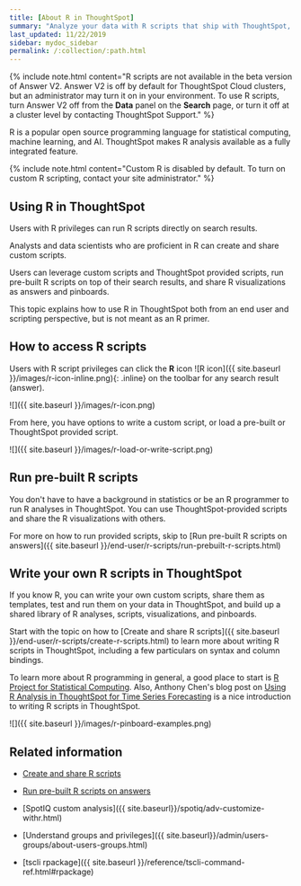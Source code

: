 ```yaml
---
title: [About R in ThoughtSpot]
summary: "Analyze your data with R scripts that ship with ThoughtSpot, and build visualizations and Pinboards based on the analytical insights you obtained. You can also create custom R scripts, and share them with your team."
last_updated: 11/22/2019
sidebar: mydoc_sidebar
permalink: /:collection/:path.html
---
```


{% include note.html content="R scripts are not available in the beta version of Answer V2. Answer V2 is off by default for ThoughtSpot Cloud clusters, but an administrator may turn it on in your environment. To use R scripts, turn Answer V2 off from the <strong>Data</strong> panel on the <strong>Search</strong> page, or turn it off at a cluster level by contacting ThoughtSpot Support." %}

R is a popular open source programming language for statistical computing, machine learning, and AI. ThoughtSpot makes R analysis available as a fully integrated feature.

{% include note.html content="Custom R is disabled by default. To turn on custom R scripting, contact your site administrator." %}

## Using R in ThoughtSpot

Users with R privileges can run R scripts directly on search results.

Analysts and data scientists who are proficient in R can create and share custom scripts.

Users can leverage custom scripts and ThoughtSpot provided scripts, run pre-built R scripts on top of their search results, and share R visualizations as answers and pinboards.

This topic explains how to use R in ThoughtSpot both from an end user and scripting perspective, but is not meant as an R primer.

## How to access R scripts

Users with R script privileges can click the **R** icon
![R icon]({{ site.baseurl }}/images/r-icon-inline.png){: .inline}
on the toolbar for any search result (answer).

![]({{ site.baseurl }}/images/r-icon.png)

From here, you have options to write a custom script, or load a pre-built or
ThoughtSpot provided script.

![]({{ site.baseurl }}/images/r-load-or-write-script.png)

## Run pre-built R scripts

You don't have to have a background in statistics or be an R programmer to run R
analyses in ThoughtSpot. You can use ThoughtSpot-provided scripts and share the
R visualizations with others.

For more on how to run provided scripts, skip to
[Run pre-built R scripts on answers]({{ site.baseurl }}/end-user/r-scripts/run-prebuilt-r-scripts.html)

## Write your own R scripts in ThoughtSpot

If you know R, you can write your own custom scripts, share them as templates,
test and run them on your data in ThoughtSpot, and build up a shared library of
R analyses, scripts, visualizations, and pinboards.

Start with the topic on how to [Create and share R scripts]({{ site.baseurl }}/end-user/r-scripts/create-r-scripts.html)
to learn more about writing R scripts in ThoughtSpot, including a few
particulars on syntax and column bindings.

To learn more about R programming in general, a good place to start is [R Project for
Statistical Computing](https://www.r-project.org/). Also, Anthony Chen's blog
post on [Using R Analysis in ThoughtSpot for Time Series
Forecasting](https://www.thoughtspot.com/codex/using-r-analysis-thoughtspot-time-series-forecasting)
is a nice introduction to writing R scripts in ThoughtSpot.

![]({{ site.baseurl }}/images/r-pinboard-examples.png)


## Related information

* [Create and share R scripts](create-r-scripts.html#)

* [Run pre-built R scripts on answers](run-prebuilt-r-scripts.html)

* [SpotIQ custom analysis]({{ site.baseurl}}/spotiq/adv-customize-withr.html)

* [Understand groups and privileges]({{ site.baseurl}}/admin/users-groups/about-users-groups.html)

* [tscli rpackage]({{ site.baseurl }}/reference/tscli-command-ref.html#rpackage)
